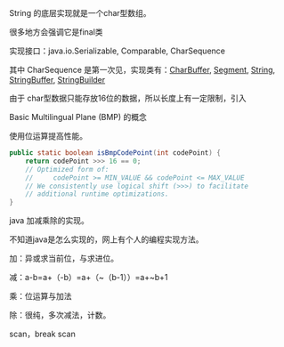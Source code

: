 String 的底层实现就是一个char型数组。

很多地方会强调它是final类

实现接口：java.io.Serializable, Comparable<String>, CharSequence

其中 CharSequence 是第一次见，实现类有：[CharBuffer](https://docs.oracle.com/javase/8/docs/api/java/nio/CharBuffer.html), [Segment](https://docs.oracle.com/javase/8/docs/api/javax/swing/text/Segment.html), [String](https://docs.oracle.com/javase/8/docs/api/java/lang/String.html), [StringBuffer](https://docs.oracle.com/javase/8/docs/api/java/lang/StringBuffer.html), [StringBuilder](https://docs.oracle.com/javase/8/docs/api/java/lang/StringBuilder.html)





由于 char型数据只能存放16位的数据，所以长度上有一定限制，引入

Basic Multilingual Plane (BMP) 的概念





使用位运算提高性能。

```java
public static boolean isBmpCodePoint(int codePoint) {
    return codePoint >>> 16 == 0;
    // Optimized form of:
    //     codePoint >= MIN_VALUE && codePoint <= MAX_VALUE
    // We consistently use logical shift (>>>) to facilitate
    // additional runtime optimizations.
}
```



java 加减乘除的实现。

不知道java是怎么实现的，网上有个人的编程实现方法。

加：异或求当前位，与求进位。

减：a-b=a+（-b）=a+（~（b-1））=a+~b+1

乘：位运算与加法

除：很纯，多次减法，计数。



scan，break  scan

